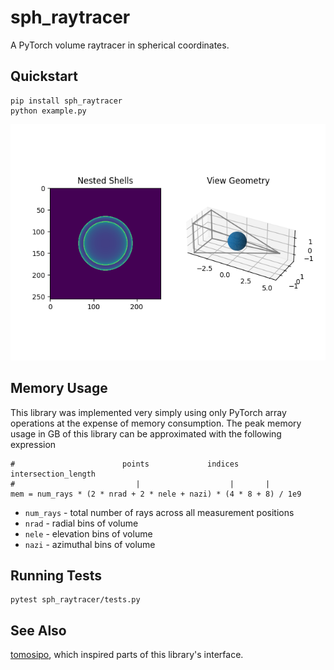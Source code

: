 # sph_raytracer

A PyTorch volume raytracer in spherical coordinates.

## Quickstart

    pip install sph_raytracer
    python example.py

![example output](example.png)

## Memory Usage

This library was implemented very simply using only PyTorch array operations at the expense of memory consumption.  The peak memory usage in GB of this library can be approximated with the following expression

    #                        points             indices   intersection_length
    #                           |                    |       |
    mem = num_rays * (2 * nrad + 2 * nele + nazi) * (4 * 8 + 8) / 1e9
    
- `num_rays` - total number of rays across all measurement positions
- `nrad` - radial bins of volume
- `nele` - elevation bins of volume
- `nazi` - azimuthal bins of volume

## Running Tests

    pytest sph_raytracer/tests.py
    
## See Also

[tomosipo](https://github.com/ahendriksen/tomosipo), which inspired parts of this library's interface.
